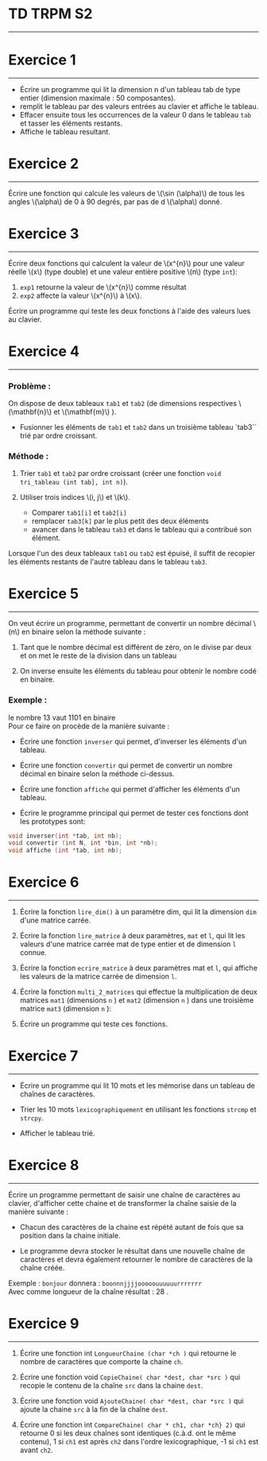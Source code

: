 # TD TRPM S2
------------

# Exercice 1
-----------

- Écrire un programme qui lit la dimension n d'un tableau tab de type entier (dimension maximale : 50 composantes).
- remplit le tableau par des valeurs entrées au clavier et affiche le tableau.
- Effacer ensuite tous les occurrences de la valeur 0 dans le tableau `tab` et tasser les éléments restants.
- Affiche le tableau resultant.


# Exercice 2
------------

Écrire une fonction qui calcule les valeurs de \\(\sin (\alpha)\\) de tous les angles \\(\alpha\\) de 0 à 90 degrés, par pas de d \\(\alpha\\) donné.


# Exercice 3
----------

Écrire deux fonctions qui calculent la valeur de \\(x^{n}\\) pour une valeur réelle \\(x\\) (type double) et une valeur entière positive \\(n\\) (type `int`):

1. `exp1` retourne la valeur de \\(x^{n}\\) comme résultat
2. `exp2` affecte la valeur \\(x^{n}\\) à \\(x\\).

Écrire un programme qui teste les deux fonctions à l'aide des valeurs lues au clavier.


# Exercice 4
-------------

### Problème :
On dispose de deux tableaux `tab1` et `tab2` (de dimensions respectives \\(\mathbf{n}\\) et \\(\mathbf{m}\\) ).

- Fusionner les éléments de `tab1` et `tab2` dans un troisième tableau `tab3`` trié par ordre croissant.

### Méthode :

1. Trier `tab1` et `tab2` par ordre croissant (créer une fonction `void tri_tableau (int tab], int n)`).

2. Utiliser trois indices \\(i, j\\) et \\(k\\).

    - Comparer `tab1[i]` et `tab2[i]`
    - remplacer `tab3[k]` par le plus petit des deux éléments
    - avancer dans le tableau `tab3` et dans le tableau qui a contribué son élément.

Lorsque l'un des deux tableaux `tab1` ou `tab2` est épuisé, il suffit de recopier les éléments restants de l'autre tableau dans le tableau `tab3`.


# Exercice 5
------------

On veut écrire un programme, permettant de convertir un nombre décimal \\(n\\) en binaire selon la méthode suivante :
1. Tant que le nombre décimal est différent de zéro, on le divise par deux et on met le reste de la division dans un tableau

2. On inverse ensuite les éléments du tableau pour obtenir le nombre codé en binaire.

### Exemple :
le nombre 13 vaut 1101 en binaire  
Pour ce faire on procède de la manière suivante :

- Écrire une fonction `inverser` qui permet, d'inverser les éléments d'un tableau.

- Écrire une fonction `convertir` qui permet de convertir un nombre décimal en binaire selon la méthode ci-dessus.

- Écrire une fonction `affiche` qui permet d'afficher les éléments d'un tableau.

- Écrire le programme principal qui permet de tester ces fonctions dont les prototypes sont:
```c
void inverser(int *tab, int nb);
void convertir (int N, int *bin, int *nb);
void affiche (int *tab, int nb);
```

# Exercice 6
------------

1. Écrire la fonction `lire_dim()` à un paramètre dim, qui lit la dimension `dim` d'une matrice carrée.

2. Écrire la fonction `lire_matrice` à deux paramètres, `mat` et `l`, qui lit les valeurs d'une matrice carrée mat de type entier et de dimension `l` connue.

3. Écrire la fonction `ecrire_matrice` à deux paramètres mat et `l`, qui affiche les valeurs de la matrice carrée de dimension `l`.

4. Écrire la fonction `multi_2_matrices` qui effectue la multiplication de deux matrices `mat1` (dimensions `n` ) et `mat2` (dimension `n` ) dans une troisième matrice `mat3` (dimension `n` ):

5. Écrire un programme qui teste ces fonctions.


# Exercice 7
----------

- Écrire un programme qui lit 10 mots et les mémorise dans un tableau de chaînes de caractères.

- Trier les 10 mots `lexicographiquement` en utilisant les fonctions `strcmp` et `strcpy`.

- Afficher le tableau trié.


# Exercice 8
------------

Écrire un programme permettant de saisir une chaîne de caractères au clavier, d'afficher cette chaine et de transformer la chaîne saisie de la manière suivante :

- Chacun des caractères de la chaine est répété autant de fois que sa position dans la chaine initiale.

- Le programme devra stocker le résultat dans une nouvelle chaîne de caractères et devra également retourner le nombre de caractères de la chaîne créée.

Exemple : `bonjour` donnera : `boonnnjjjjooooouuuuuurrrrrrr`  
Avec comme longueur de la chaîne résultat : 28 .


# Exercice 9
------------

1. Écrire une fonction int `LongueurChaine (char *ch )` qui retourne le nombre de caractères que comporte la chaine `ch`.
2. Écrire une fonction void `CopieChaine( char *dest, char *src )` qui recopie le contenu de la chaîne `src` dans la chaine `dest`.

3. Écrire une fonction void `AjouteChaine( char *dest, char *src )` qui ajoute la chaine `src` à la fin de la chaîne `dest`.

4. Écrire une fonction int `CompareChaine( char * ch1, char *ch} 2)` qui retourne 0 si les deux chaînes sont identiques (c.à.d. ont le même contenu), 1 si `ch1` est après `ch2` dans l'ordre lexicographique, -1 si `ch1` est avant `ch2`.
